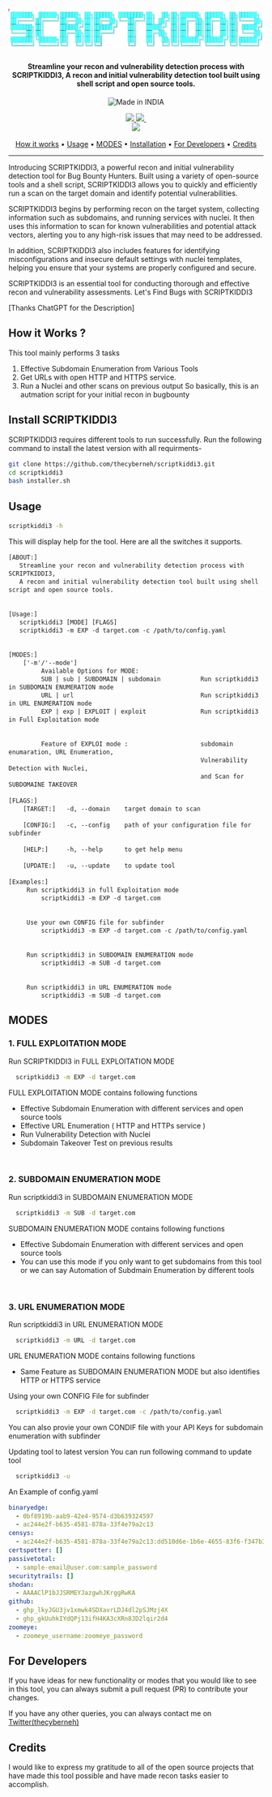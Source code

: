 <h1 align="center">
  <br>
  <a href="https://twitter.com/thecyberneh"><img src="images/scriptkiddi3Nobg.png" alt="SCRIPTKIDDI3"></a>
</h1>
<h4 align="center">Streamline your recon and vulnerability detection process with SCRIPTKIDDI3,
A recon and initial vulnerability detection tool built using shell script and open source tools.</h4>


<p align="center">
<a><img title="Made in INDIA" src="https://img.shields.io/badge/MADE%20IN-INDIA-SCRIPT?colorA=%23ff8100&colorB=%23017e40&colorC=%23ff0000&style=for-the-badge"></a>
</p>
<p align="center">
<a href="https://github.com/thecyberneh/scriptkiddi3/releases"><img src="https://img.shields.io/github/downloads/thecyberneh/scriptkiddi3/total?color=green">
<a href="https://github.com/thecyberneh/scriptkiddi3/releases/"><img src="https://img.shields.io/github/v/release/thecyberneh/scriptkiddi3?include_prereleases">
<img scr="https://img.shields.io/github/stars/thecyberneh/scriptkiddi3?style=social">
<br>
<a href="https://twitter.com/thecyberneh"><img src="https://img.shields.io/twitter/follow/thecyberneh?style=social"></a>

<p align="center">
  <a href="#how-it-works-">How it works</a> •
  <a href="#usage">Usage</a> •
  <a href="#running-scriptkiddi3">MODES</a> •
  <a href="#install-scriptkiddi3">Installation</a> •
  <a href="#for-developers">For Developers</a> •
  <a href="#credits">Credits</a> 
</p>

---
</p>

 
Introducing SCRIPTKIDDI3, a powerful recon and initial vulnerability detection tool for Bug Bounty Hunters. Built using a variety of open-source tools and a shell script, SCRIPTKIDDI3 allows you to quickly and efficiently run a scan on the target domain and identify potential vulnerabilities.

SCRIPTKIDDI3 begins by performing recon on the target system, collecting information such as subdomains, and running services with nuclei. It then uses this information to scan for known vulnerabilities and potential attack vectors, alerting you to any high-risk issues that may need to be addressed.

In addition, SCRIPTKIDDI3 also includes features for identifying misconfigurations and insecure default settings with nuclei templates, helping you ensure that your systems are properly configured and secure.

SCRIPTKIDDI3 is an essential tool for conducting thorough and effective recon and vulnerability assessments.
Let's Find Bugs with SCRIPTKIDDI3

[Thanks ChatGPT for the Description]
  

  
## How it Works ?
This tool mainly performs 3 tasks
1. Effective Subdomain Enumeration from Various Tools
2. Get URLs with open HTTP and HTTPS service.
3. Run a Nuclei and other scans on previous output
So basically, this is an autmation script for your initial recon in bugbounty
  
## Install SCRIPTKIDDI3
   SCRIPTKIDDI3 requires different tools to run successfully. Run the following command to install the latest version with all requirments-

 ```sh
git clone https://github.com/thecyberneh/scriptkiddi3.git
cd scriptkiddi3
bash installer.sh
```
  
## Usage 

```sh
scriptkiddi3 -h
```
This will display help for the tool. Here are all the switches it supports.
  
```console
[ABOUT:]
   Streamline your recon and vulnerability detection process with SCRIPTKIDDI3,
   A recon and initial vulnerability detection tool built using shell script and open source tools.


[Usage:]
   scriptkiddi3 [MODE] [FLAGS]
   scriptkiddi3 -m EXP -d target.com -c /path/to/config.yaml


[MODES:]
    ['-m'/'--mode']
         Available Options for MODE: 
         SUB | sub | SUBDOMAIN | subdomain           Run scriptkiddi3 in SUBDOMAIN ENUMERATION mode
         URL | url                                   Run scriptkiddi3 in URL ENUMERATION mode
         EXP | exp | EXPLOIT | exploit               Run scriptkiddi3 in Full Exploitation mode


         Feature of EXPLOI mode :                    subdomain enumaration, URL Enumeration,
                                                     Vulnerability Detection with Nuclei,
                                                     and Scan for SUBDOMAINE TAKEOVER

[FLAGS:]
    [TARGET:]   -d, --domain    target domain to scan

    [CONFIG:]   -c, --config    path of your configuration file for subfinder

    [HELP:]     -h, --help      to get help menu  
      
    [UPDATE:]   -u, --update    to update tool
  
[Examples:]
     Run scriptkiddi3 in full Exploitation mode
         scriptkiddi3 -m EXP -d target.com


     Use your own CONFIG file for subfinder
         scriptkiddi3 -m EXP -d target.com -c /path/to/config.yaml


     Run scriptkiddi3 in SUBDOMAIN ENUMERATION mode
         scriptkiddi3 -m SUB -d target.com


     Run scriptkiddi3 in URL ENUMERATION mode
         scriptkiddi3 -m SUB -d target.com

```

  
## MODES 
### 1. FULL EXPLOITATION MODE <br>
Run SCRIPTKIDDI3 in FULL EXPLOITATION MODE
```sh
  scriptkiddi3 -m EXP -d target.com
```
  
FULL EXPLOITATION MODE contains following functions
- Effective Subdomain Enumeration with different services and open source tools
- Effective URL Enumeration ( HTTP and HTTPs service )
- Run Vulnerability Detection with Nuclei
- Subdomain Takeover Test on previous results
<br>
  
### 2. SUBDOMAIN ENUMERATION MODE <br>
Run scriptkiddi3 in SUBDOMAIN ENUMERATION MODE
```sh
  scriptkiddi3 -m SUB -d target.com
```
SUBDOMAIN ENUMERATION MODE contains following functions
- Effective Subdomain Enumeration with different services and open source tools
- You can use this mode if you only want to get subdomains from this tool
  or we can say Automation of Subdmain Enumeration by different tools
<br>
  
### 3. URL ENUMERATION MODE <br>
Run scriptkiddi3 in URL ENUMERATION MODE
```sh
  scriptkiddi3 -m URL -d target.com
```
URL ENUMERATION MODE contains following functions
  - Same Feature as SUBDOMAIN ENUMERATION MODE but also identifies HTTP or HTTPS service
  
Using your own CONFIG File for subfinder
```sh
  scriptkiddi3 -m EXP -d target.com -c /path/to/config.yaml
```
You can also provie your own CONDIF file with your API Keys for subdomain enumeration with subfinder
  
Updating tool to latest version
You can run following command to update tool
```sh
  scriptkiddi3 -u
```

An Example of config.yaml
```yaml
binaryedge:
  - 0bf8919b-aab9-42e4-9574-d3b639324597
  - ac244e2f-b635-4581-878a-33f4e79a2c13
censys:
  - ac244e2f-b635-4581-878a-33f4e79a2c13:dd510d6e-1b6e-4655-83f6-f347b363def9
certspotter: []
passivetotal:
  - sample-email@user.com:sample_password
securitytrails: []
shodan:
  - AAAAClP1bJJSRMEYJazgwhJKrggRwKA
github:
  - ghp_lkyJGU3jv1xmwk4SDXavrLDJ4dl2pSJMzj4X
  - ghp_gkUuhkIYdQPj13ifH4KA3cXRn8JD2lqir2d4
zoomeye:
  - zoomeye_username:zoomeye_password
```
  
## For Developers
If you have ideas for new functionality or modes that you would like to see in this tool, you can always submit a pull request (PR) to contribute your changes.
  
If you have any other queries, you can always contact me on <a href="https://twitter.com/thecyberneh">Twitter(thecyberneh) </a>
  

## Credits
I would like to express my gratitude to all of the open source projects that have made this tool possible and have made recon tasks easier to accomplish.
